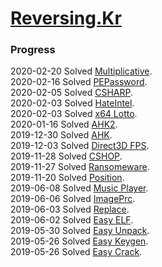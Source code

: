 # [Reversing.Kr](http://reversing.kr/)

### Progress
2020-02-20 Solved [Multiplicative](./Multiplicative).  
2020-02-16 Solved [PEPassword](./PEPassword).  
2020-02-05 Solved [CSHARP](./CSHARP).  
2020-02-03 Solved [HateIntel](./HateIntel).  
2020-02-03 Solved [x64 Lotto](./Lotto).  
2020-01-16 Solved [AHK2](./AHK2).  
2019-12-30 Solved [AHK](./AHK).  
2019-12-03 Solved [Direct3D FPS](./Direct3D_FPS).  
2019-11-28 Solved [CSHOP](./CSHOP).  
2019-11-27 Solved [Ransomeware](./ransomware).  
2019-11-20 Solved [Position](./Position).  
2019-06-08 Solved [Music Player](./Music_Player).  
2019-06-06 Solved [ImagePrc](./ImagePrc).  
2019-06-03 Solved [Replace](./Replace).  
2019-06-02 Solved [Easy ELF](./Easy_ELF).  
2019-05-30 Solved [Easy Unpack](./Easy_UnpackMe).  
2019-05-26 Solved [Easy Keygen](./Easy_KeygenMe).  
2019-05-26 Solved [Easy Crack](./Easy_CrackMe).  